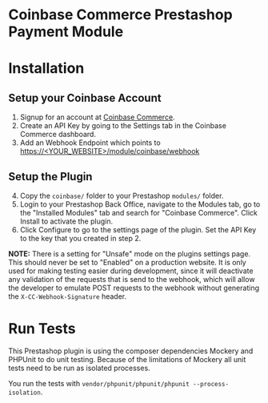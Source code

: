 # Coinbase Commerce Prestashop Payment Module

# Installation

## Setup your Coinbase Account
1. Signup for an account at [Coinbase Commerce](https://commerce.coinbase.com/).
2. Create an API Key by going to the Settings tab in the Coinbase Commerce dashboard.
3. Add an Webhook Endpoint which points to [https://<YOUR_WEBSITE>/module/coinbase/webhook]()

## Setup the Plugin
4. Copy the `coinbase/` folder to your Prestashop `modules/` folder.
5. Login to your Prestashop Back Office, navigate to the Modules tab, go to the "Installed Modules" tab and search for "Coinbase Commerce". Click Install to activate the plugin.
6. Click Configure to go to the settings page of the plugin. Set the API Key to the key that you created in step 2.

**NOTE:** There is a setting for "Unsafe" mode on the plugins settings page. This should never be set to "Enabled" on a production website. 
It is only used for making testing easier during development, since it will deactivate any validation of the requests that is send to the webhook, which 
will allow the developer to emulate POST requests to the webhook without generating the `X-CC-Webhook-Signature` header.

# Run Tests

This Prestashop plugin is using the composer dependencies Mockery and PHPUnit to do unit testing. Because of the limitations of Mockery all unit tests need to be run as isolated processes. 

You run the tests with `vendor/phpunit/phpunit/phpunit --process-isolation`.
